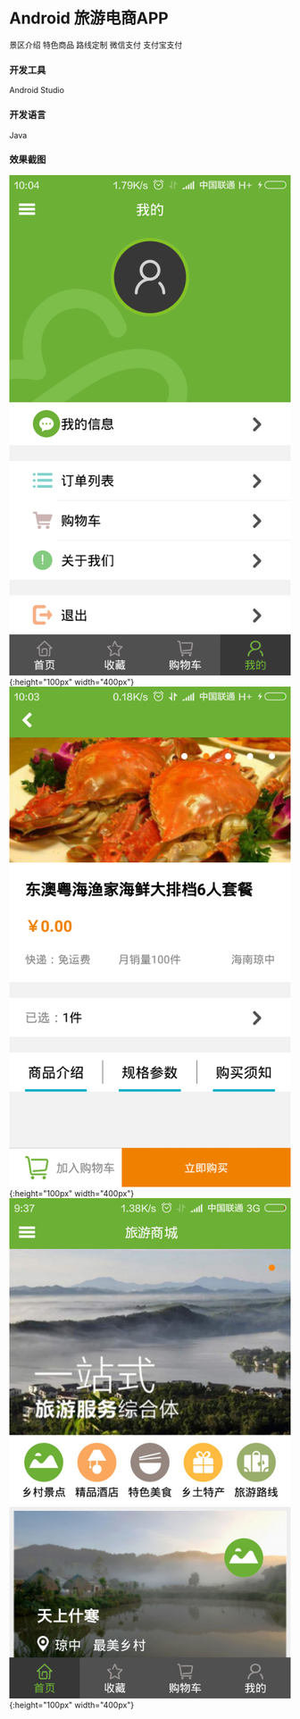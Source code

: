 # Android 旅游电商APP
景区介绍
特色商品
路线定制
微信支付
支付宝支付

### 开发工具
Android Studio

### 开发语言
Java

### 效果截图
![](https://github.com/melodyne/shop-app/blob/master/1477878574.jpg?raw=true){:height="100px" width="400px"}
![](https://github.com/melodyne/shop-app/blob/master/2374876241.jpg?raw=true){:height="100px" width="400px"}
![](https://github.com/melodyne/shop-app/blob/master/5428763228.jpg?raw=true){:height="100px" width="400px"}
